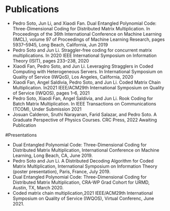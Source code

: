 # Publications 
+ Pedro Soto, Jun Li, and Xiaodi Fan. Dual Entangled Polynomial Code: Three-Dimensional Coding for Distributed Matrix Multiplication. In Proceedings of the 36th International Conference on Machine Learning (IMCL), volume 97 of Proceedings of Machine Learning Research, pages 5937–5945, Long Beach, California, Jun 2019
+ Pedro Soto and Jun Li.  Straggler-free coding for concurrent matrix multiplications.  In 2020 IEEE International Symposium on Information Theory (ISIT), pages 233–238, 2020
+ Xiaodi Fan, Pedro Soto, and Jun Li. Leveraging Stragglers in Coded Computing with Heterogeneous Servers. In International Symposium on Quality of Service (IWQoS), Los Angeles, California, 2020
+ Xiaodi Fan, Angel Saldivia, Pedro Soto, and Jun Li. Coded Matrix Chain Multiplication. In2021 IEEE/ACM29th International Symposium on Quality of Service (IWQOS), pages 1–6, 2021
+ Pedro Soto, Xiaodi Fan, Angel Saldivia, and Jun Li. Rook Coding for Batch Matrix Multiplication. In IEEE Transactions on Communications (TCOM), Under Submission 2021
+ Josuan Calderon, Sruthi Narayanan, Farid Salazar, and Pedro Soto. A Graduate Perspective of Physics Courses. CRC Press, 2022 Awaiting Publication

#Presentations
+ Dual Entangled Polynomial Code: Three-Dimensional Coding for Distributed Matrix Multiplication, International Conference on Machine Learning, Long Beach, CA, June 2019.
+ Pedro Soto and Jun Li. A Distributed Decoding Algorithm for Coded Matrix Multiplication, International Symposium on Information Theory (poster presentation), Paris, France, July 2019.
+ Dual Entangled Polynomial Code: Three-Dimensional Coding for Distributed Matrix Multiplication, CRA-WP Grad Cohort for URMD, Austin, TX, March 2020.
+ Coded matrix chain multiplication,2021 IEEE/ACM29th International Symposium on Quality of Service (IWQOS), Virtual Conferenc, June 2021.
